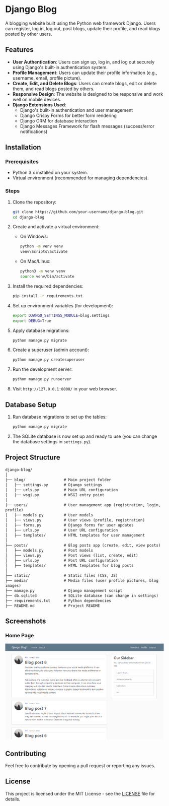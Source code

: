 # Django Blog

A blogging website built using the Python web framework Django. Users can register, log in, log out, post blogs, update their profile, and read blogs posted by other users.

## Features
- **User Authentication**: Users can sign up, log in, and log out securely using Django's built-in authentication system.
- **Profile Management**: Users can update their profile information (e.g., username, email, profile picture).
- **Create, Edit, and Delete Blogs**: Users can create blogs, edit or delete them, and read blogs posted by others.
- **Responsive Design**: The website is designed to be responsive and work well on mobile devices.
- **Django Extensions Used**:
  - Django's built-in authentication and user management
  - Django Crispy Forms for better form rendering
  - Django ORM for database interaction
  - Django Messages Framework for flash messages (success/error notifications)

## Installation

### Prerequisites
- Python 3.x installed on your system.
- Virtual environment (recommended for managing dependencies).

### Steps

1. Clone the repository:
   ```bash
   git clone https://github.com/your-username/django-blog.git
   cd django-blog
   ```

2. Create and activate a virtual environment:
   - On Windows:
     ```bash
     python -m venv venv
     venv\Scripts\activate
     ```
   - On Mac/Linux:
     ```bash
     python3 -m venv venv
     source venv/bin/activate
     ```

3. Install the required dependencies:
   ```bash
   pip install -r requirements.txt
   ```

4. Set up environment variables (for development):
   ```bash
   export DJANGO_SETTINGS_MODULE=blog.settings
   export DEBUG=True
   ```

5. Apply database migrations:
   ```bash
   python manage.py migrate
   ```

6. Create a superuser (admin account):
   ```bash
   python manage.py createsuperuser
   ```

7. Run the development server:
   ```bash
   python manage.py runserver
   ```

8. Visit `http://127.0.0.1:8000/` in your web browser.

## Database Setup
1. Run database migrations to set up the tables:
   ```bash
   python manage.py migrate
   ```

2. The SQLite database is now set up and ready to use (you can change the database settings in `settings.py`).

## Project Structure
```
django-blog/
│
├── blog/                 # Main project folder
│   ├── settings.py       # Django settings
│   ├── urls.py           # Main URL configuration
│   ├── wsgi.py           # WSGI entry point
│
├── users/                # User management app (registration, login, profile)
│   ├── models.py         # User models
│   ├── views.py          # User views (profile, registration)
│   ├── forms.py          # Django forms for user updates
│   ├── urls.py           # User URL configuration
│   ├── templates/        # HTML templates for user management
│
├── posts/                # Blog posts app (create, edit, view posts)
│   ├── models.py         # Post models
│   ├── views.py          # Post views (list, create, edit)
│   ├── urls.py           # Post URL configuration
│   ├── templates/        # HTML templates for blog posts
│
├── static/               # Static files (CSS, JS)
├── media/                # Media files (user profile pictures, blog images)
├── manage.py             # Django management script
├── db.sqlite3            # SQLite database (can change in settings)
├── requirements.txt      # Python dependencies
├── README.md             # Project README
```

## Screenshots
### Home Page
![Home Page](screenshots/w02.png)

## Contributing
Feel free to contribute by opening a pull request or reporting any issues.

## License
This project is licensed under the MIT License - see the [LICENSE](LICENSE) file for details.
